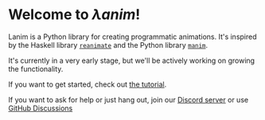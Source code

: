 # Welcome to _λanim_!

Lanim is a Python library for creating programmatic animations. It's inspired by the Haskell library
[`reanimate`](https://reanimate.github.io/) and the Python library [`manim`](https://www.manim.community/).

It's currently in a very early stage, but we'll be actively working on growing the functionality.

If you want to get started, check out [the tutorial](tutorial/installation).

If you want to ask for help or just hang out, join our [Discord server](https://discord.gg/R34zxGQT)
or use [GitHub Discussions](https://github.com/decorator-factory/lanim/discussions)
